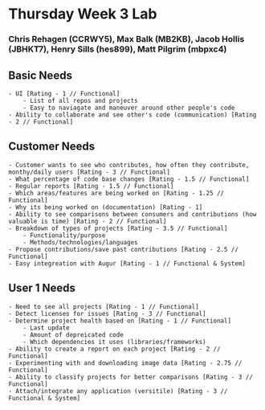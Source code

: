 # Thursday Week 3 Lab
### Chris Rehagen (CCRWY5), Max Balk (MB2KB), Jacob Hollis (JBHKT7), Henry Sills (hes899), Matt Pilgrim (mbpxc4)

## Basic Needs
	- UI [Rating - 1 // Functional]
		- List of all repos and projects
		- Easy to naviagate and maneuver around other people's code
	- Ability to collaborate and see other's code (communication) [Rating - 2 // Functional]

## Customer Needs
	- Customer wants to see who contributes, how often they contribute, monthy/daily users [Rating - 3 // Functional]
	- What percentage of code base changes [Rating - 1.5 // Functional]
	- Regular reports [Rating - 1.5 // Functional]
	- Which areas/features are being worked on [Rating - 1.25 // Functional]
	- Why its being worked on (documentation) [Rating - 1]
	- Ability to see comparisons between consumers and contributions (how valuable is time) [Rating - 2 // Functional]
	- Breakdown of types of projects [Rating - 3.5 // Functional]
		- Functionality/purpose
		- Methods/technologies/languages
	- Propose contributions/save past contributions [Rating - 2.5 // Functional]
	- Easy integreation with Augur [Rating - 1 // Functional & System]

## User 1 Needs
	- Need to see all projects [Rating - 1 // Functional]
	- Detect licenses for issues [Rating - 3 // Functional]
	- Determine project health based on [Rating - 1 // Functional]
		- Last update
		- Amount of depreicated code
		- Which dependencies it uses (libraries/frameworks)
	- Ability to create a report on each project [Rating - 2 // Functional]
	- Experimenting with and downloading image data [Rating - 2.75 // Functional]
	- Ability to classify projects for better comparisons [Rating - 3 // Functional]
	- Attach/integrate any application (versitile) [Rating - 3 // Functional & System]




